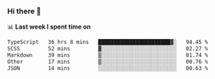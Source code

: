 ### Hi there 👋

<!--
**DBvc/DBvc** is a ✨ _special_ ✨ repository because its `README.md` (this file) appears on your GitHub profile.

Here are some ideas to get you started:

- 🔭 I’m currently working on ...
- 🌱 I’m currently learning ...
- 👯 I’m looking to collaborate on ...
- 🤔 I’m looking for help with ...
- 💬 Ask me about ...
- 📫 How to reach me: ...
- 😄 Pronouns: ...
- ⚡ Fun fact: ...
-->

📊 **Last week I spent time on**
<!--START_SECTION:waka-->

```txt
TypeScript   36 hrs 8 mins   ███████████████████████▓░   94.45 %
SCSS         52 mins         ▓░░░░░░░░░░░░░░░░░░░░░░░░   02.27 %
Markdown     39 mins         ▒░░░░░░░░░░░░░░░░░░░░░░░░   01.74 %
Other        17 mins         ▒░░░░░░░░░░░░░░░░░░░░░░░░   00.76 %
JSON         14 mins         ░░░░░░░░░░░░░░░░░░░░░░░░░   00.63 %
```

<!--END_SECTION:waka-->
